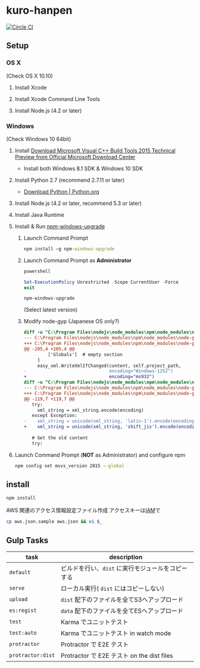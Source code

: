 # kuro-hanpen

[![Circle CI](https://circleci.com/gh/Shizuoka-Oden/kuro-hanpen.svg?style=svg)](https://circleci.com/gh/Shizuoka-Oden/kuro-hanpen)

## Setup

### OS X

(Check OS X 10.10)

1.  Install Xcode

1.  Install Xcode Command Line Tools

1.  Install Node.js (4.2 or later)

### Windows

(Check Windows 10 64bit)

1.  Install [Download Microsoft Visual C++ Build Tools 2015 Technical Preview from Official Microsoft Download Center](https://www.microsoft.com/en-us/download/details.aspx?id=49983)
    -   Install both Windows 8.1 SDK & Windows 10 SDK


1.  Install Python 2.7 (recommend 2.7.11 or later) 

    -   [Download Python | Python.org](https://www.python.org/downloads/)

1.  Install Node.js (4.2 or later, recommend 5.3 or later)

1.  Install Java Runtime

1.  Install & Run [npm-windows-upgrade](https://www.npmjs.com/package/npm-windows-upgrade)

    1.  Launch Command Prompt

        ```cmd
        npm install –g npm-windows-upgrade
        ```

    1.  Launch Command Prompt as **Administrator**

        ```cmd
        powershell
        ```

        ```powershell
        Set-ExecutionPolicy Unrestricted -Scope CurrentUser -Force
        exit
        ```

        ```cmd
        npm-windows-upgrade
        ```

        (Select latest version)

    1.  Modify node-gyp (Japanese OS only?)

        ```diff
        diff -u "C:\Program Files\nodejs\node_modules\npm\node_modules\node-gyp\gyp\pylib\gyp\MSVSProject.py~" "C:\Program Files\nodejs\node_modules\npm\node_modules\node-gyp\gyp\pylib\gyp\MSVSProject.py"
        --- C:\Program Files\nodejs\node_modules\npm\node_modules\node-gyp\gyp\pylib\gyp\MSVSProject.py~	2015-12-29 12:24:00.794675900 +0900
        +++ C:\Program Files\nodejs\node_modules\npm\node_modules\node-gyp\gyp\pylib\gyp\MSVSProject.py	2015-12-29 12:24:11.192867300 +0900
        @@ -205,4 +205,4 @@
                 ['Globals']  # empty section
             ]
             easy_xml.WriteXmlIfChanged(content, self.project_path,
        -                               encoding="Windows-1252")
        +                               encoding="ms932")
        diff -u "C:\Program Files\nodejs\node_modules\npm\node_modules\node-gyp\gyp\pylib\gyp\easy_xml.py~" "C:\Program Files\nodejs\node_modules\npm\node_modules\node-gyp\gyp\pylib\gyp\easy_xml.py"
        --- C:\Program Files\nodejs\node_modules\npm\node_modules\node-gyp\gyp\pylib\gyp\easy_xml.py~	2015-12-29 12:28:39.797529200 +0900
        +++ C:\Program Files\nodejs\node_modules\npm\node_modules\node-gyp\gyp\pylib\gyp\easy_xml.py	2015-12-29 12:28:43.738387400 +0900
        @@ -119,7 +119,7 @@
           try:
             xml_string = xml_string.encode(encoding)
           except Exception:
        -    xml_string = unicode(xml_string, 'latin-1').encode(encoding)
        +    xml_string = unicode(xml_string, 'shift_jis').encode(encoding)
         
           # Get the old content
           try:
        ```

1.  Launch Command Prompt (**NOT** as Administrator) and configure npm

    ```cmd
    npm config set msvs_version 2015 --global
    ```


## install

```sh
npm install
```

AWS 関連のアクセス情報設定ファイル作成
アクセスキーは[IAM](https://console.aws.amazon.com/iam/home)で

```sh
cp aws.json.sample aws.json && vi $_
```

## Gulp Tasks

| task              | description                                       |
|-------------------|---------------------------------------------------|
| `default`         | ビルドを行い、`dist` に実行モジュールをコピーする |
| `serve`           | ローカル実行( `dist` にはコピーしない)            |
| `upload`          | `dist` 配下のファイルを全てS3へアップロード       |
| `es:regist`       | `data` 配下のファイルを全てESへアップロード       |
| `test`            | Karma でユニットテスト                            |
| `test:auto`       | Karma でユニットテスト in watch mode              |
| `protractor`      | Protractor で E2E テスト                          |
| `protractor:dist` | Protractor で E2E テスト on the dist files        |
